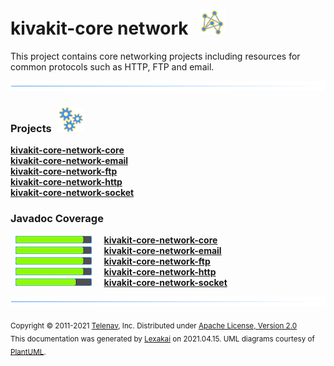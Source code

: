 # kivakit-core network &nbsp;&nbsp;![](../../documentation/images/graph-40.png)

This project contains core networking projects including resources for common protocols such as HTTP, FTP and email.

![](documentation/images/horizontal-line.png)

[//]: # (start-user-text)



[//]: # (end-user-text)

### Projects &nbsp; ![](documentation/images/gears-40.png)

[**kivakit-core-network-core**](core/README.md)  
[**kivakit-core-network-email**](email/README.md)  
[**kivakit-core-network-ftp**](ftp/README.md)  
[**kivakit-core-network-http**](http/README.md)  
[**kivakit-core-network-socket**](socket/README.md)  

### Javadoc Coverage

&nbsp;  ![](documentation/images/meter-90-12.png) &nbsp; &nbsp; [**kivakit-core-network-core**](core/README.md)  
&nbsp;  ![](documentation/images/meter-90-12.png) &nbsp; &nbsp; [**kivakit-core-network-email**](email/README.md)  
&nbsp;  ![](documentation/images/meter-90-12.png) &nbsp; &nbsp; [**kivakit-core-network-ftp**](ftp/README.md)  
&nbsp;  ![](documentation/images/meter-90-12.png) &nbsp; &nbsp; [**kivakit-core-network-http**](http/README.md)  
&nbsp;  ![](documentation/images/meter-80-12.png) &nbsp; &nbsp; [**kivakit-core-network-socket**](socket/README.md)

[//]: # (start-user-text)



[//]: # (end-user-text)

![](documentation/images/horizontal-line.png)

<sub>Copyright &#169; 2011-2021 [Telenav](http://telenav.com), Inc. Distributed under [Apache License, Version 2.0](LICENSE)</sub>  
<sub>This documentation was generated by [Lexakai](https://github.com/Telenav/lexakai) on 2021.04.15. UML diagrams courtesy
of [PlantUML](http://plantuml.com).</sub>
